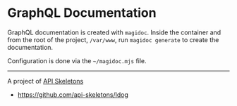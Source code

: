 # GraphQL Documentation

GraphQL documentation is created with `magidoc`.  Inside the container and from the root of the project,
`/var/www`, run `magidoc generate` to create the documentation.

Configuration is done via the `~/magidoc.mjs` file.

---

A project of [API Skeletons](mailto:contact@apiskeletons.com)
* https://github.com/api-skeletons/ldog
